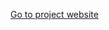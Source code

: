 

<a href="[url](https://nren07.github.io/Zira-Clone)https://nren07.github.io/Zira-Clone">Go to project website</a>
